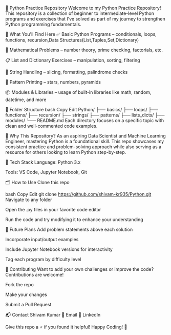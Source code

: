 🐍 Python Practice Repository
Welcome to my Python Practice Repository!
This repository is a collection of beginner to intermediate-level Python programs and exercises that I’ve solved as part of my journey to strengthen Python programming fundamentals.

🚀 What You'll Find Here
✅ Basic Python Programs – conditionals, loops, functions, recursion,Data Structures(List,Tuples,Set,Dictionary)

🧮 Mathematical Problems – number theory, prime checking, factorials, etc.

📋 List and Dictionary Exercises – manipulation, sorting, filtering

📐 String Handling – slicing, formatting, palindrome checks

🔢 Pattern Printing – stars, numbers, pyramids

📦 Modules & Libraries – usage of built-in libraries like math, random, datetime, and more

📁 Folder Structure
bash
Copy
Edit
Python/
├── basics/
├── loops/
├── functions/
├── recursion/
├── strings/
├── patterns/
├── lists_dicts/
├── modules/
└── README.md
Each directory focuses on a specific topic with clean and well-commented code examples.

🧠 Why This Repository?
As an aspiring Data Scientist and Machine Learning Engineer, mastering Python is a foundational skill. This repo showcases my consistent practice and problem-solving approach while also serving as a resource for others looking to learn Python step-by-step.

🔧 Tech Stack
Language: Python 3.x

Tools: VS Code, Jupyter Notebook, Git

🗂️ How to Use
Clone this repo

bash
Copy
Edit
git clone https://github.com/shivam-kr935/Python.git
Navigate to any folder

Open the .py files in your favorite code editor

Run the code and try modifying it to enhance your understanding

🌟 Future Plans
Add problem statements above each solution

Incorporate input/output examples

Include Jupyter Notebook versions for interactivity

Tag each program by difficulty level

🤝 Contributing
Want to add your own challenges or improve the code? Contributions are welcome!

Fork the repo

Make your changes

Submit a Pull Request

📬 Contact
Shivam Kumar
📧 Email
🔗 LinkedIn

Give this repo a ⭐ if you found it helpful! Happy Coding! 🙌
